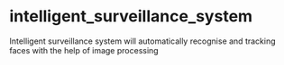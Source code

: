 # intelligent_surveillance_system
Intelligent surveillance system will automatically recognise and tracking faces with the help of image processing
